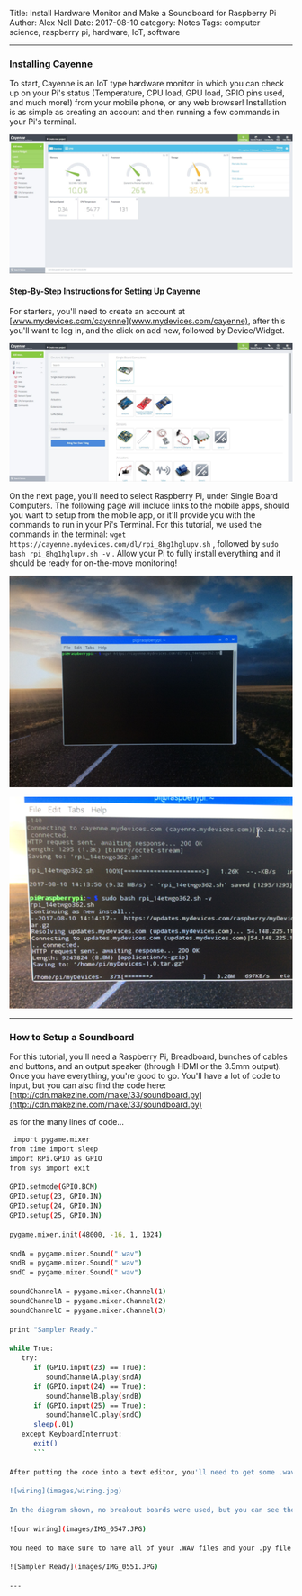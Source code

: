 Title: Install Hardware Monitor and Make a Soundboard for Raspberry Pi
Author: Alex Noll
Date: 2017-08-10
category: Notes
Tags: computer science, raspberry pi, hardware, IoT, software

***

### Installing Cayenne

To start, Cayenne is an IoT type hardware monitor in which you can check up on your Pi's status (Temperature, CPU load, GPU load, GPIO pins used, and much more!) from your mobile phone, or any web browser! Installation is as simple as creating an account and then running a few commands in your Pi's terminal.

![Cayenne](images/cayennedashboard.JPG)

#### Step-By-Step Instructions for Setting Up Cayenne

For starters, you'll need to create an account at [www.mydevices.com/cayenne](www.mydevices.com/cayenne), after this you'll want to log in, and the click on add new, followed by Device/Widget.

![1st Step](images/deviceadd.JPG)

On the next page, you'll need to select Raspberry Pi, under Single Board Computers. The following page will include links to the mobile apps, should you want to setup from the mobile app, or it'll provide you with the commands to run in your Pi's Terminal. For this tutorial, we used the commands in the terminal: ```wget https://cayenne.mydevices.com/dl/rpi_8hg1hglupv.sh``` , followed by ```sudo bash rpi_8hg1hglupv.sh -v``` . Allow your Pi to fully install everything and it should be ready for on-the-move monitoring!

![1st Command](images/IMG_0543.JPG)

![2nd Command](images/IMG_0544.JPG)

---
### How to Setup a Soundboard

For this tutorial, you'll need a Raspberry Pi, Breadboard, bunches of cables and buttons, and an output speaker (through HDMI or the 3.5mm output). Once you have everything, you're good to go. You'll have a lot of code to input, but you can also find the code here: [http://cdn.makezine.com/make/33/soundboard.py](http://cdn.makezine.com/make/33/soundboard.py)

as for the many lines of code...

```bash
 import pygame.mixer
from time import sleep
import RPi.GPIO as GPIO
from sys import exit

GPIO.setmode(GPIO.BCM)
GPIO.setup(23, GPIO.IN)
GPIO.setup(24, GPIO.IN)
GPIO.setup(25, GPIO.IN)

pygame.mixer.init(48000, -16, 1, 1024)

sndA = pygame.mixer.Sound(".wav")
sndB = pygame.mixer.Sound(".wav")
sndC = pygame.mixer.Sound(".wav")

soundChannelA = pygame.mixer.Channel(1)
soundChannelB = pygame.mixer.Channel(2)
soundChannelC = pygame.mixer.Channel(3)

print "Sampler Ready."

while True:
   try:
      if (GPIO.input(23) == True):
         soundChannelA.play(sndA)
      if (GPIO.input(24) == True):
         soundChannelB.play(sndB)
      if (GPIO.input(25) == True):
         soundChannelC.play(sndC)
      sleep(.01)
   except KeyboardInterrupt:
      exit()
      ```

After putting the code into a text editor, you'll need to get some .wav files to have play each time you hit a button, one place for some funny .wav files is: [http://cdn.makezine.com/make/33/pd_sound_effects.zip](http://cdn.makezine.com/make/33/pd_sound_effects.zip). After downloading, or creating you own .wav files, just put their file names on lines 13, 14, & 15. After completing these steps, you have some wiring to do.

![wiring](images/wiring.jpg)

In the diagram shown, no breakout boards were used, but you can see the positive coming off of the 3v3 pin to the positive rail of the breadboard. After the positive, you'll need a ground, in the diagram, it's the 3rd pin on the right. Now you'll want to place down all of your buttons. After placing down all of your buttons, you'll need a positive from the positive rail connect to each button at the top pin of the button. After connecting the positives for each button, you'll need the GPIO cables for each button, as well as a 10K resistor, both of which are connected to the bottom pin of the button. The resistors have to connect to the negative rail, while the GPIO cables connect to pins 23, 24, and 25. After wiring everything up, you can return to the Terminal.

![our wiring](images/IMG_0547.JPG)

You need to make sure to have all of your .WAV files and your .py file all in the same folder, preferably on your desktop. For this tutorial, we named our folder "soundboard", in the Terminal, you'll need to change your directory to the Desktop, and then to your folder, using: ```cd Desktop``` and ```cd soundboard```, after this, run ``` sudo python soundboard.py```. After running, wait until your Terminal says Sampler Ready and then you're good to go!

![Sampler Ready](images/IMG_0551.JPG)

---
